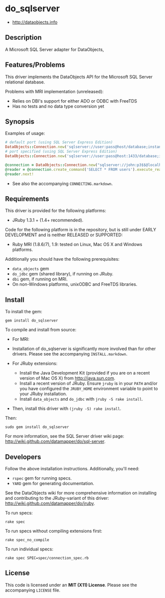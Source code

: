 # do_sqlserver

* <http://dataobjects.info>

## Description

A Microsoft SQL Server adapter for DataObjects,

## Features/Problems

This driver implements the DataObjects API for the Microsoft SQL Server
relational database.

Problems with MRI implementation (unreleased):

* Relies on DBI's support for either ADO or ODBC with FreeTDS
* Has no tests and no data type conversion yet

## Synopsis

Examples of usage:

```ruby
# default port (using SQL Server Express Edition)
DataObjects::Connection.new('sqlserver://user:pass@host/database;instance=SQLEXPRESS')
# port specified (using SQL Server Express Edition)
DataObjects::Connection.new('sqlserver://user:pass@host:1433/database;instance=SQLEXPRESS')

@connection = DataObjects::Connection.new("sqlserver://john:p3$$@localhost:1433/userinfo")
@reader = @connection.create_command('SELECT * FROM users').execute_reader
@reader.next!
```

* See also the accompanying `CONNECTING.markdown`.

## Requirements

This driver is provided for the following platforms:
 * JRuby 1.3.1 + (1.4+ recommended).

Code for the following platform is in the repository, but is still under EARLY
DEVELOPMENT and is neither RELEASED or SUPPORTED:
 * Ruby MRI (1.8.6/7), 1.9: tested on Linux, Mac OS X and Windows platforms.

Additionally you should have the following prerequisites:
 * `data_objects` gem
 * `do_jdbc` gem (shared library), if running on JRuby.
 * `dbi` gem, if running on MRI.
 * On non-Windows platforms, unixODBC and FreeTDS libraries.

## Install

To install the gem:

    gem install do_sqlserver

To compile and install from source:

 * For MRI:
  * Installation of do_sqlserver is significantly more involved than for other
    drivers. Please see the accompanying `INSTALL.markdown`.

 * For JRuby extensions:
   * Install the Java Development Kit (provided if you are
     on a recent version of Mac OS X) from <http://java.sun.com>.
   * Install a recent version of JRuby. Ensure `jruby` is in your `PATH` and/or
     you have configured the `JRUBY_HOME` environment variable to point to your
     JRuby installation.
   * Install `data_objects` and `do_jdbc` with `jruby -S rake install`.

 * Then, install this driver with `(jruby -S) rake install`.

Then:

    sudo gem install do_sqlserver

For more information, see the SQL Server driver wiki page:
<http://wiki.github.com/datamapper/do/sql-server>.

## Developers

Follow the above installation instructions. Additionally, you'll need:
  * `rspec` gem for running specs.
  * `YARD` gem for generating documentation.

See the DataObjects wiki for more comprehensive information on installing and
contributing to the JRuby-variant of this driver:
<http://wiki.github.com/datamapper/do/jruby>.

To run specs:

    rake spec

To run specs without compiling extensions first:

    rake spec_no_compile

To run individual specs:

    rake spec SPEC=spec/connection_spec.rb

## License

This code is licensed under an **MIT (X11) License**. Please see the
accompanying `LICENSE` file.
